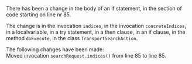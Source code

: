 There has been a change in the body of an if statement, in the section of code starting on line nr 85.
  
The change is in the invocation ```indices```, in the invocation ```concreteIndices```, in a localvariable, in a try statement, in a then clause, in an if clause, in the method ```doExecute```, in the class ```TransportSearchAction```.
  
The following changes have been made:  
Moved invocation ```searchRequest.indices()``` from line 85 to line 85.  
